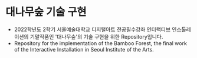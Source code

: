# 대나무숲 기술 구현
- 2022학년도 2학기 서울예술대학교 디지털아트 전공필수강좌 인터랙티브 인스톨레이션의 기말작품인 '대나무숲'의 기술 구현을 위한 Repository입니다.
- Repository for the implementation of the Bamboo Forest, the final work of the Interactive Installation in Seoul Institute of the Arts.
